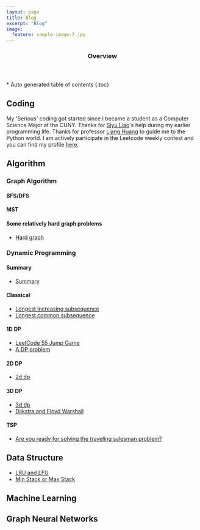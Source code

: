 ```yaml
---
layout: page
title: Blog
excerpt: "Blog"
image:
  feature: sample-image-7.jpg
---
```


<section id="table-of-contents" class="toc">
  <header>
    <h3>Overview</h3>
  </header>
<div id="drawer" markdown="1">
*  Auto generated table of contents
{:toc}
</div>
</section><!-- /#table-of-contents -->



## Coding
My 'Serious' coding got started since I became a student as a Computer Science Major at the CUNY. Thanks for [Siyu Liao](https://liaocs2008.github.io/)'s help during my earlier programming life. Thanks for professor [Liang Huang](http://web.engr.oregonstate.edu/~huanlian/) to guide me to the Python world. I am actively participate in the Leetcode weekly contest and you can find my profile [here](https://leetcode.com/liketheflower/).

## Algorithm
### Graph Algorithm

#### BFS/DFS

#### MST

#### Some relatively hard graph problems
- [Hard graph](https://medium.com/@jim.morris.shen/hard-graph-f7a92d9f1def?source=friends_link&sk=196bdc5a29dd0272b8ac2e77741b496a)

### Dynamic Programming

#### Summary 
- [Summary](coding/dp/summary.md)

#### Classical
- [Longest Increasing subsequence](coding/dp/classical/lis.md)
- [Longest common subsequence](coding/dp/classical/lcs.md)


#### 1D DP  
- [LeetCode 55 Jump Game](https://medium.com/@jim.morris.shen/jump-game-20b4e598b743?source=friends_link&sk=b867cea63ad9418a79f957af8f56b532)
- [A DP problem](https://medium.com/@jim.morris.shen/a-dp-problem-a85ed7df44?source=friends_link&sk=508284b99db5bcc448f1e462db752395)

#### 2D DP
- [2d dp](https://medium.com/@jim.morris.shen/2d-dp-c9f563e542ee?source=friends_link&sk=9f94661dc8be068fdc1881bf9c618ba6)

#### 3D DP 
- [3d dp](https://medium.com/@jim.morris.shen/3d-dp-c5488ba77f9a?source=friends_link&sk=91a4aaccdf4d1c63025bb7186e3c54c5)
- [Dijkstra and Floyd Warshall](https://medium.com/analytics-vidhya/dijkstra-and-floyd-warshall-floyd-war-1937d8ac95f0)

#### TSP  
- [Are you ready for solving the traveling salesman problem?](https://medium.com/analytics-vidhya/are-you-read-for-solving-the-traveling-salesman-problem-80e3c4ea45fc?source=friends_link&sk=b28ea8888460935401ae02f800d6ccd8)

## Data Structure
- [LRU and LFU](https://medium.com/@jim.morris.shen/lru-and-lfu-69363bc47b66?source=friends_link&sk=edbc20589ff40c02bd4e4956e31b8d71)
- [Min Stack or Max Stack](https://medium.com/@jim.morris.shen/min-stack-or-max-stack-a5be2165cad8?source=friends_link&sk=8dd800652072ae9f16105bb4bda9f414)

## Machine Learning 

## Graph Neural Networks



